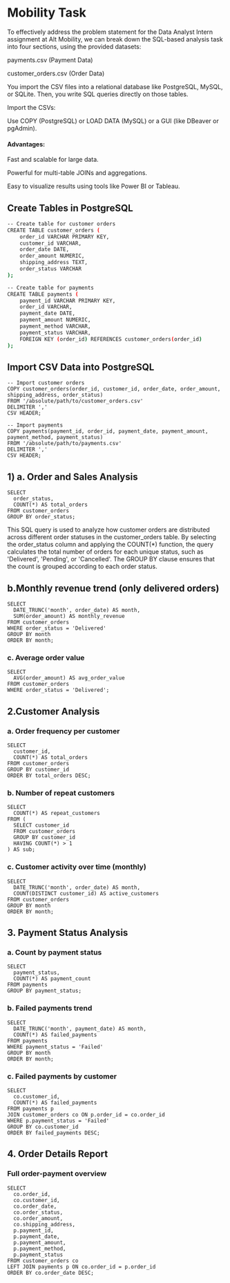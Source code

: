 # Mobility Task

To effectively address the problem statement for the Data Analyst Intern assignment at Alt Mobility, we can break down the SQL-based analysis task into four sections, using the provided datasets:

payments.csv (Payment Data)

customer_orders.csv (Order Data)

You import the CSV files into a relational database like PostgreSQL, MySQL, or SQLite. Then, you write SQL queries directly on those tables.

Import the CSVs:

Use COPY (PostgreSQL) or LOAD DATA (MySQL) or a GUI (like DBeaver or pgAdmin).

#### Advantages:

Fast and scalable for large data.

Powerful for multi-table JOINs and aggregations.

Easy to visualize results using tools like Power BI or Tableau.

## Create Tables in PostgreSQL

```bash sql
-- Create table for customer orders
CREATE TABLE customer_orders (
    order_id VARCHAR PRIMARY KEY,
    customer_id VARCHAR,
    order_date DATE,
    order_amount NUMERIC,
    shipping_address TEXT,
    order_status VARCHAR
);

-- Create table for payments
CREATE TABLE payments (
    payment_id VARCHAR PRIMARY KEY,
    order_id VARCHAR,
    payment_date DATE,
    payment_amount NUMERIC,
    payment_method VARCHAR,
    payment_status VARCHAR,
    FOREIGN KEY (order_id) REFERENCES customer_orders(order_id)
);

```

## Import CSV Data into PostgreSQL

```
-- Import customer orders
COPY customer_orders(order_id, customer_id, order_date, order_amount, shipping_address, order_status)
FROM '/absolute/path/to/customer_orders.csv'
DELIMITER ','
CSV HEADER;

-- Import payments
COPY payments(payment_id, order_id, payment_date, payment_amount, payment_method, payment_status)
FROM '/absolute/path/to/payments.csv'
DELIMITER ','
CSV HEADER;
```

## 1) a. Order and Sales Analysis

```
SELECT 
  order_status, 
  COUNT(*) AS total_orders
FROM customer_orders
GROUP BY order_status;
```
This SQL query is used to analyze how customer orders are distributed across different order statuses in the customer_orders table. By selecting the order_status column and applying the COUNT(*) function, the query calculates the total number of orders for each unique status, such as 'Delivered', 'Pending', or 'Cancelled'. The GROUP BY clause ensures that the count is grouped according to each order status.

## b.Monthly revenue trend (only delivered orders)

```
SELECT 
  DATE_TRUNC('month', order_date) AS month, 
  SUM(order_amount) AS monthly_revenue
FROM customer_orders
WHERE order_status = 'Delivered'
GROUP BY month
ORDER BY month;
```

### c. Average order value

```
SELECT 
  AVG(order_amount) AS avg_order_value
FROM customer_orders
WHERE order_status = 'Delivered';
```
## 2.Customer Analysis
### a. Order frequency per customer
```
SELECT 
  customer_id, 
  COUNT(*) AS total_orders
FROM customer_orders
GROUP BY customer_id
ORDER BY total_orders DESC;
```

### b. Number of repeat customers
```
SELECT 
  COUNT(*) AS repeat_customers
FROM (
  SELECT customer_id
  FROM customer_orders
  GROUP BY customer_id
  HAVING COUNT(*) > 1
) AS sub;
```
### c. Customer activity over time (monthly)

```
SELECT 
  DATE_TRUNC('month', order_date) AS month, 
  COUNT(DISTINCT customer_id) AS active_customers
FROM customer_orders
GROUP BY month
ORDER BY month;
```
## 3. Payment Status Analysis

### a. Count by payment status

```
SELECT 
  payment_status, 
  COUNT(*) AS payment_count
FROM payments
GROUP BY payment_status;
```
### b. Failed payments trend

```
SELECT 
  DATE_TRUNC('month', payment_date) AS month, 
  COUNT(*) AS failed_payments
FROM payments
WHERE payment_status = 'Failed'
GROUP BY month
ORDER BY month;
```
### c. Failed payments by customer
```
SELECT 
  co.customer_id, 
  COUNT(*) AS failed_payments
FROM payments p
JOIN customer_orders co ON p.order_id = co.order_id
WHERE p.payment_status = 'Failed'
GROUP BY co.customer_id
ORDER BY failed_payments DESC;
```

## 4. Order Details Report
### Full order-payment overview

```
SELECT 
  co.order_id,
  co.customer_id,
  co.order_date,
  co.order_status,
  co.order_amount,
  co.shipping_address,
  p.payment_id,
  p.payment_date,
  p.payment_amount,
  p.payment_method,
  p.payment_status
FROM customer_orders co
LEFT JOIN payments p ON co.order_id = p.order_id
ORDER BY co.order_date DESC;
```














